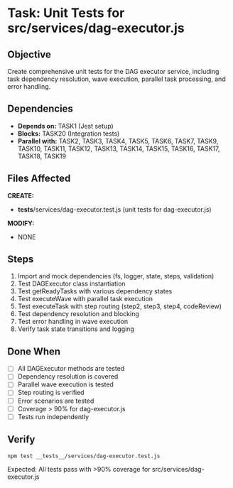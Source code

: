 # Task: Unit Tests for src/services/dag-executor.js

## Objective
Create comprehensive unit tests for the DAG executor service, including task dependency resolution, wave execution, parallel task processing, and error handling.

## Dependencies
- **Depends on:** TASK1 (Jest setup)
- **Blocks:** TASK20 (Integration tests)
- **Parallel with:** TASK2, TASK3, TASK4, TASK5, TASK6, TASK7, TASK9, TASK10, TASK11, TASK12, TASK13, TASK14, TASK15, TASK16, TASK17, TASK18, TASK19

## Files Affected
**CREATE:**
- __tests__/services/dag-executor.test.js (unit tests for dag-executor.js)

**MODIFY:**
- NONE

## Steps
1. Import and mock dependencies (fs, logger, state, steps, validation)
2. Test DAGExecutor class instantiation
3. Test getReadyTasks with various dependency states
4. Test executeWave with parallel task execution
5. Test executeTask with step routing (step2, step3, step4, codeReview)
6. Test dependency resolution and blocking
7. Test error handling in wave execution
8. Verify task state transitions and logging

## Done When
- [ ] All DAGExecutor methods are tested
- [ ] Dependency resolution is covered
- [ ] Parallel wave execution is tested
- [ ] Step routing is verified
- [ ] Error scenarios are tested
- [ ] Coverage > 90% for dag-executor.js
- [ ] Tests run independently

## Verify
```bash
npm test __tests__/services/dag-executor.test.js
```
Expected: All tests pass with >90% coverage for src/services/dag-executor.js
